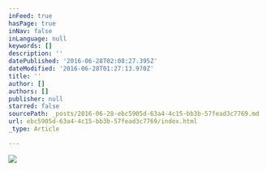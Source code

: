 ```yaml
---
inFeed: true
hasPage: true
inNav: false
inLanguage: null
keywords: []
description: ''
datePublished: '2016-06-28T02:08:27.395Z'
dateModified: '2016-06-28T01:27:13.970Z'
title: ''
author: []
authors: []
publisher: null
starred: false
sourcePath: _posts/2016-06-28-ebc5905d-63a4-4c15-bb3b-57fead3c7769.md
url: ebc5905d-63a4-4c15-bb3b-57fead3c7769/index.html
_type: Article

---
```

![](https://the-grid-user-content.s3-us-west-2.amazonaws.com/aca1c041-8521-409f-9602-f8955122f609.jpg)